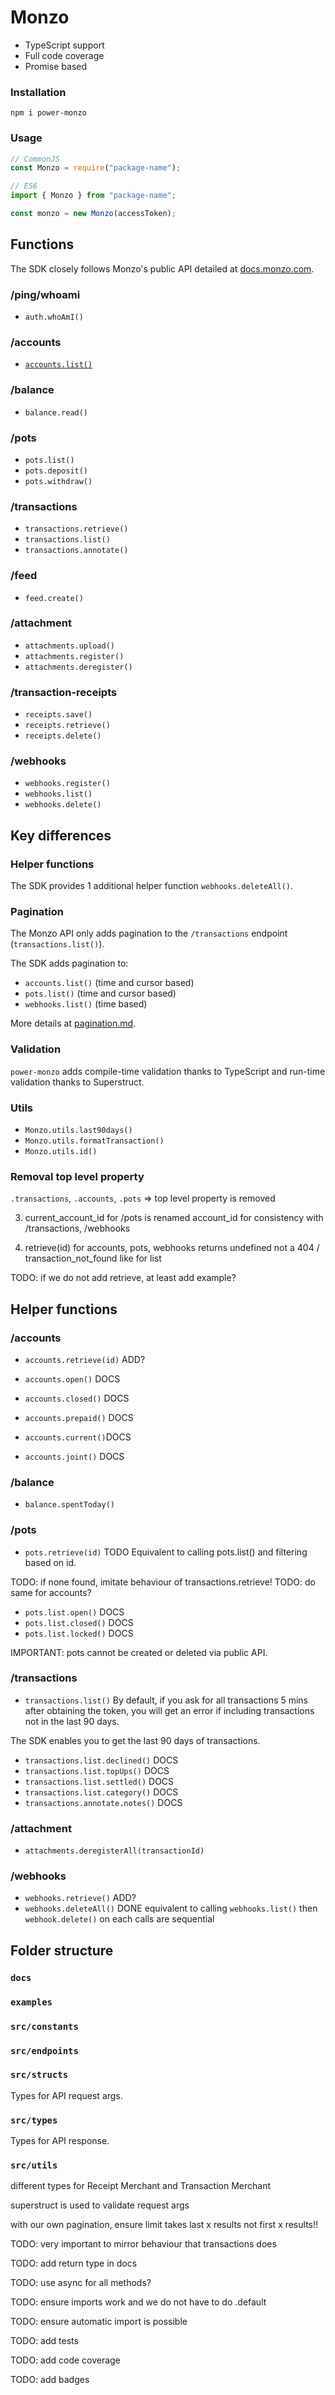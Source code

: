 # Monzo

- TypeScript support
- Full code coverage
- Promise based

### Installation

`npm i power-monzo`

### Usage

```javascript
// CommonJS
const Monzo = require("package-name");

// ES6
import { Monzo } from "package-name";

const monzo = new Monzo(accessToken);
```

## Functions

The SDK closely follows Monzo's public API detailed at [docs.monzo.com](https://docs.monzo.com/).

### /ping/whoami

- `auth.whoAmI()`

### /accounts

- [`accounts.list()`](./examples/accounts.md)

### /balance

- `balance.read()`

### /pots

- `pots.list()`
- `pots.deposit()`
- `pots.withdraw()`

### /transactions

- `transactions.retrieve()`
- `transactions.list()`
- `transactions.annotate()`

### /feed

- `feed.create()`

### /attachment

- `attachments.upload()`
- `attachments.register()`
- `attachments.deregister()`

### /transaction-receipts

- `receipts.save()`
- `receipts.retrieve()`
- `receipts.delete()`

### /webhooks

<!-- TODO: rename .create()? -->

- `webhooks.register()`
- `webhooks.list()`
- `webhooks.delete()`

## Key differences

### Helper functions

The SDK provides 1 additional helper function `webhooks.deleteAll()`.

### Pagination

The Monzo API only adds pagination to the `/transactions` endpoint (`transactions.list()`).

The SDK adds pagination to:

- `accounts.list()` (time and cursor based)
- `pots.list()` (time and cursor based)
- `webhooks.list()` (time based)

More details at [pagination.md](pagination.md).

### Validation

`power-monzo` adds compile-time validation thanks to TypeScript and run-time validation thanks to Superstruct.

### Utils

- `Monzo.utils.last90days()`
- `Monzo.utils.formatTransaction()`
- `Monzo.utils.id()`

### Removal top level property

`.transactions`, `.accounts`, `.pots` => top level property is removed

3. current_account_id for /pots is renamed account_id for consistency with /transactions, /webhooks

4. retrieve(id) for accounts, pots, webhooks returns undefined not a 404 / transaction_not_found like for list

TODO: if we do not add retrieve, at least add example?

## Helper functions

### /accounts

- `accounts.retrieve(id)` ADD?

- `accounts.open()` DOCS
- `accounts.closed()` DOCS

- `accounts.prepaid()` DOCS
- `accounts.current()`DOCS
- `accounts.joint()` DOCS

### /balance

- `balance.spentToday()`

### /pots

- `pots.retrieve(id)` TODO
  Equivalent to calling pots.list() and filtering based on id.

TODO: if none found, imitate behaviour of transactions.retrieve!
TODO: do same for accounts?

- `pots.list.open()` DOCS
- `pots.list.closed()` DOCS
- `pots.list.locked()` DOCS

IMPORTANT: pots cannot be created or deleted via public API.

### /transactions

- `transactions.list()`
  By default, if you ask for all transactions 5 mins after obtaining the token, you will get an error if including transactions not in the last 90 days.

The SDK enables you to get the last 90 days of transactions.

- `transactions.list.declined()` DOCS
- `transactions.list.topUps()` DOCS
- `transactions.list.settled()` DOCS
- `transactions.list.category()` DOCS
- `transactions.annotate.notes()` DOCS

### /attachment

- `attachments.deregisterAll(transactionId)`

### /webhooks

- `webhooks.retrieve()` ADD?
- `webhooks.deleteAll()` DONE
  equivalent to calling `webhooks.list()` then `webhook.delete()` on each
  calls are sequential

## Folder structure

### `docs`

### `examples`

### `src/constants`

### `src/endpoints`

### `src/structs`

Types for API request args.

### `src/types`

Types for API response.

### `src/utils`

different types for Receipt Merchant and Transaction Merchant

superstruct is used to validate request args

with our own pagination, ensure limit takes last x results not first x results!!

TODO: very important to mirror behaviour that transactions does

TODO: add return type in docs

TODO: use async for all methods?

TODO: ensure imports work and we do not have to do .default

TODO: ensure automatic import is possible

TODO: add tests

TODO: add code coverage

TODO: add badges
